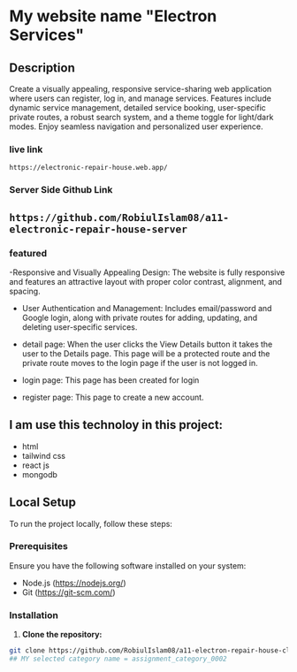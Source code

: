 # My website name  "Electron Services"
## Description
Create a visually appealing, responsive service-sharing web application where users can register, log in, and manage services. Features include dynamic service management, detailed service booking, user-specific private routes, a robust search system, and a theme toggle for light/dark modes. Enjoy seamless navigation and personalized user experience.
### live link  
`https://electronic-repair-house.web.app/`

### Server Side Github Link 
`https://github.com/RobiulIslam08/a11-electronic-repair-house-server`
---
### featured
-Responsive and Visually Appealing Design: The website is fully responsive and features an attractive layout with proper color contrast, alignment, and spacing.  
- User Authentication and Management: Includes email/password and Google login, along with private routes for adding, updating, and deleting user-specific services.  
- detail page: When the user clicks the View Details button it takes
the user to the  Details page. This page will be a protected route
and  the private route moves to the login page if the user is
not logged in.

- login page: This page has been created for login
- register page: This page to create a new account.

## I am use  this technoloy in this project:
   - html
   - tailwind css
   - react js
   - mongodb

## Local Setup

To run the project locally, follow these steps:

### Prerequisites

Ensure you have the following software installed on your system:

- Node.js (https://nodejs.org/)
- Git (https://git-scm.com/)

### Installation

1. **Clone the repository:**

```bash
git clone https://github.com/RobiulIslam08/a11-electron-repair-house-client
## MY selected category name = assignment_category_0002
